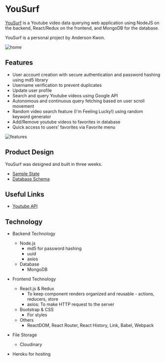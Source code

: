 # YouSurf

[YouSurf](https://yousurf.herokuapp.com/) is a Youtube video data querying web application using NodeJS on the backend, React/Redux on the frontend, and MongoDB for the database.

YouSurf is a personal project by Anderson Kwon.

![home](https://media.giphy.com/media/cnlyjAMB1RzZAiNC8Y/giphy.gif)

## Features

- User account creation with secure authentication and password hashing using md5 library
- Username verification to prevent duplicates
- Update user profile
- Search and query Youtube videos using Google API
- Autonomous and continuous query fetching based on user scroll movement
- Random video search feature (I'm Feeling Lucky!) using random keyword generator
- Add/Remove youtube videos to favorites in database
- Quick access to users' favorites via Favorite menu

![features](https://media.giphy.com/media/bsoEoLiSTm5Ych8CSc/giphy.gif)

## Product Design

YouSurf was designed and built in three weeks.

- [Sample State](https://github.com/skjoon1804/yousurf/blob/main/src/server/defaultState.js)
- [Database Schema](https://github.com/skjoon1804/yousurf/blob/main/schema.md)

## Useful Links

- [Youtube API](https://developers.google.com/youtube/v3/getting-started)

## Technology

- Backend Technology

  - Node.js
    - md5 for password hashing
    - uuid
    - axios
  - Database
    - MongoDB

- Frontend Technology

  - React.js & Redux
    - To keep component renders organized and reusable - actions, reducers, store
    - axios: To make HTTP request to the server
  - Bootstrap & CSS
    - For styles
  - Others
    - ReactDOM, React Router, React History, Link, Babel, Webpack

- File Storage

  - Cloudinary

- Heroku for hosting

